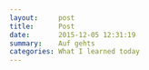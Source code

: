 ```yaml
---
layout:     post
title:      Post
date:       2015-12-05 12:31:19
summary:    Auf gehts
categories: What I learned today
---
```


